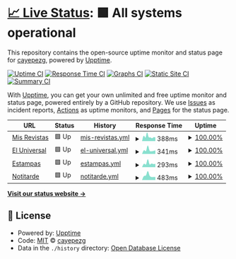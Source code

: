 # [📈 Live Status](https://cayepezg.github.io/status): <!--live status--> **🟩 All systems operational**

This repository contains the open-source uptime monitor and status page for [cayepezg](https://cayepezg.github.io/status), powered by [Upptime](https://github.com/upptime/upptime).

[![Uptime CI](https://github.com/cayepezg/status/workflows/Uptime%20CI/badge.svg)](https://github.com/cayepezg/status/actions?query=workflow%3A%22Uptime+CI%22)
[![Response Time CI](https://github.com/cayepezg/status/workflows/Response%20Time%20CI/badge.svg)](https://github.com/cayepezg/status/actions?query=workflow%3A%22Response+Time+CI%22)
[![Graphs CI](https://github.com/cayepezg/status/workflows/Graphs%20CI/badge.svg)](https://github.com/cayepezg/status/actions?query=workflow%3A%22Graphs+CI%22)
[![Static Site CI](https://github.com/cayepezg/status/workflows/Static%20Site%20CI/badge.svg)](https://github.com/cayepezg/status/actions?query=workflow%3A%22Static+Site+CI%22)
[![Summary CI](https://github.com/cayepezg/status/workflows/Summary%20CI/badge.svg)](https://github.com/cayepezg/status/actions?query=workflow%3A%22Summary+CI%22)

With [Upptime](https://upptime.js.org), you can get your own unlimited and free uptime monitor and status page, powered entirely by a GitHub repository. We use [Issues](https://github.com/cayepezg/status/issues) as incident reports, [Actions](https://github.com/cayepezg/status/actions) as uptime monitors, and [Pages](https://cayepezg.github.io/status) for the status page.

<!--start: status pages-->
<!-- This summary is generated by Upptime (https://github.com/upptime/upptime) -->
<!-- Do not edit this manually, your changes will be overwritten -->
<!-- prettier-ignore -->
| URL | Status | History | Response Time | Uptime |
| --- | ------ | ------- | ------------- | ------ |
| <img alt="" src="https://www.misrevistas.com/img/favicon.ico" height="13"> [Mis Revistas](https://www.misrevistas.com) | 🟩 Up | [mis-revistas.yml](https://github.com/cayepezg/status/commits/HEAD/history/mis-revistas.yml) | <details><summary><img alt="Response time graph" src="./graphs/mis-revistas/response-time-week.png" height="20"> 388ms</summary><br><a href="https://cayepezg.github.io/status/history/mis-revistas"><img alt="Response time 982" src="https://img.shields.io/endpoint?url=https%3A%2F%2Fraw.githubusercontent.com%2Fcayepezg%2Fstatus%2FHEAD%2Fapi%2Fmis-revistas%2Fresponse-time.json"></a><br><a href="https://cayepezg.github.io/status/history/mis-revistas"><img alt="24-hour response time 325" src="https://img.shields.io/endpoint?url=https%3A%2F%2Fraw.githubusercontent.com%2Fcayepezg%2Fstatus%2FHEAD%2Fapi%2Fmis-revistas%2Fresponse-time-day.json"></a><br><a href="https://cayepezg.github.io/status/history/mis-revistas"><img alt="7-day response time 388" src="https://img.shields.io/endpoint?url=https%3A%2F%2Fraw.githubusercontent.com%2Fcayepezg%2Fstatus%2FHEAD%2Fapi%2Fmis-revistas%2Fresponse-time-week.json"></a><br><a href="https://cayepezg.github.io/status/history/mis-revistas"><img alt="30-day response time 441" src="https://img.shields.io/endpoint?url=https%3A%2F%2Fraw.githubusercontent.com%2Fcayepezg%2Fstatus%2FHEAD%2Fapi%2Fmis-revistas%2Fresponse-time-month.json"></a><br><a href="https://cayepezg.github.io/status/history/mis-revistas"><img alt="1-year response time 955" src="https://img.shields.io/endpoint?url=https%3A%2F%2Fraw.githubusercontent.com%2Fcayepezg%2Fstatus%2FHEAD%2Fapi%2Fmis-revistas%2Fresponse-time-year.json"></a></details> | <details><summary><a href="https://cayepezg.github.io/status/history/mis-revistas">100.00%</a></summary><a href="https://cayepezg.github.io/status/history/mis-revistas"><img alt="All-time uptime 99.86%" src="https://img.shields.io/endpoint?url=https%3A%2F%2Fraw.githubusercontent.com%2Fcayepezg%2Fstatus%2FHEAD%2Fapi%2Fmis-revistas%2Fuptime.json"></a><br><a href="https://cayepezg.github.io/status/history/mis-revistas"><img alt="24-hour uptime 100.00%" src="https://img.shields.io/endpoint?url=https%3A%2F%2Fraw.githubusercontent.com%2Fcayepezg%2Fstatus%2FHEAD%2Fapi%2Fmis-revistas%2Fuptime-day.json"></a><br><a href="https://cayepezg.github.io/status/history/mis-revistas"><img alt="7-day uptime 100.00%" src="https://img.shields.io/endpoint?url=https%3A%2F%2Fraw.githubusercontent.com%2Fcayepezg%2Fstatus%2FHEAD%2Fapi%2Fmis-revistas%2Fuptime-week.json"></a><br><a href="https://cayepezg.github.io/status/history/mis-revistas"><img alt="30-day uptime 100.00%" src="https://img.shields.io/endpoint?url=https%3A%2F%2Fraw.githubusercontent.com%2Fcayepezg%2Fstatus%2FHEAD%2Fapi%2Fmis-revistas%2Fuptime-month.json"></a><br><a href="https://cayepezg.github.io/status/history/mis-revistas"><img alt="1-year uptime 99.96%" src="https://img.shields.io/endpoint?url=https%3A%2F%2Fraw.githubusercontent.com%2Fcayepezg%2Fstatus%2FHEAD%2Fapi%2Fmis-revistas%2Fuptime-year.json"></a></details>
| <img alt="" src="https://www.eluniversal.com/img/favicon.ico" height="13"> [El Universal](https://www.eluniversal.com) | 🟩 Up | [el-universal.yml](https://github.com/cayepezg/status/commits/HEAD/history/el-universal.yml) | <details><summary><img alt="Response time graph" src="./graphs/el-universal/response-time-week.png" height="20"> 341ms</summary><br><a href="https://cayepezg.github.io/status/history/el-universal"><img alt="Response time 562" src="https://img.shields.io/endpoint?url=https%3A%2F%2Fraw.githubusercontent.com%2Fcayepezg%2Fstatus%2FHEAD%2Fapi%2Fel-universal%2Fresponse-time.json"></a><br><a href="https://cayepezg.github.io/status/history/el-universal"><img alt="24-hour response time 313" src="https://img.shields.io/endpoint?url=https%3A%2F%2Fraw.githubusercontent.com%2Fcayepezg%2Fstatus%2FHEAD%2Fapi%2Fel-universal%2Fresponse-time-day.json"></a><br><a href="https://cayepezg.github.io/status/history/el-universal"><img alt="7-day response time 341" src="https://img.shields.io/endpoint?url=https%3A%2F%2Fraw.githubusercontent.com%2Fcayepezg%2Fstatus%2FHEAD%2Fapi%2Fel-universal%2Fresponse-time-week.json"></a><br><a href="https://cayepezg.github.io/status/history/el-universal"><img alt="30-day response time 432" src="https://img.shields.io/endpoint?url=https%3A%2F%2Fraw.githubusercontent.com%2Fcayepezg%2Fstatus%2FHEAD%2Fapi%2Fel-universal%2Fresponse-time-month.json"></a><br><a href="https://cayepezg.github.io/status/history/el-universal"><img alt="1-year response time 563" src="https://img.shields.io/endpoint?url=https%3A%2F%2Fraw.githubusercontent.com%2Fcayepezg%2Fstatus%2FHEAD%2Fapi%2Fel-universal%2Fresponse-time-year.json"></a></details> | <details><summary><a href="https://cayepezg.github.io/status/history/el-universal">100.00%</a></summary><a href="https://cayepezg.github.io/status/history/el-universal"><img alt="All-time uptime 99.78%" src="https://img.shields.io/endpoint?url=https%3A%2F%2Fraw.githubusercontent.com%2Fcayepezg%2Fstatus%2FHEAD%2Fapi%2Fel-universal%2Fuptime.json"></a><br><a href="https://cayepezg.github.io/status/history/el-universal"><img alt="24-hour uptime 100.00%" src="https://img.shields.io/endpoint?url=https%3A%2F%2Fraw.githubusercontent.com%2Fcayepezg%2Fstatus%2FHEAD%2Fapi%2Fel-universal%2Fuptime-day.json"></a><br><a href="https://cayepezg.github.io/status/history/el-universal"><img alt="7-day uptime 100.00%" src="https://img.shields.io/endpoint?url=https%3A%2F%2Fraw.githubusercontent.com%2Fcayepezg%2Fstatus%2FHEAD%2Fapi%2Fel-universal%2Fuptime-week.json"></a><br><a href="https://cayepezg.github.io/status/history/el-universal"><img alt="30-day uptime 100.00%" src="https://img.shields.io/endpoint?url=https%3A%2F%2Fraw.githubusercontent.com%2Fcayepezg%2Fstatus%2FHEAD%2Fapi%2Fel-universal%2Fuptime-month.json"></a><br><a href="https://cayepezg.github.io/status/history/el-universal"><img alt="1-year uptime 99.77%" src="https://img.shields.io/endpoint?url=https%3A%2F%2Fraw.githubusercontent.com%2Fcayepezg%2Fstatus%2FHEAD%2Fapi%2Fel-universal%2Fuptime-year.json"></a></details>
| <img alt="" src="https://www.estampas.com/images/favicon.ico" height="13"> [Estampas](https://www.estampas.com) | 🟩 Up | [estampas.yml](https://github.com/cayepezg/status/commits/HEAD/history/estampas.yml) | <details><summary><img alt="Response time graph" src="./graphs/estampas/response-time-week.png" height="20"> 293ms</summary><br><a href="https://cayepezg.github.io/status/history/estampas"><img alt="Response time 630" src="https://img.shields.io/endpoint?url=https%3A%2F%2Fraw.githubusercontent.com%2Fcayepezg%2Fstatus%2FHEAD%2Fapi%2Festampas%2Fresponse-time.json"></a><br><a href="https://cayepezg.github.io/status/history/estampas"><img alt="24-hour response time 259" src="https://img.shields.io/endpoint?url=https%3A%2F%2Fraw.githubusercontent.com%2Fcayepezg%2Fstatus%2FHEAD%2Fapi%2Festampas%2Fresponse-time-day.json"></a><br><a href="https://cayepezg.github.io/status/history/estampas"><img alt="7-day response time 293" src="https://img.shields.io/endpoint?url=https%3A%2F%2Fraw.githubusercontent.com%2Fcayepezg%2Fstatus%2FHEAD%2Fapi%2Festampas%2Fresponse-time-week.json"></a><br><a href="https://cayepezg.github.io/status/history/estampas"><img alt="30-day response time 373" src="https://img.shields.io/endpoint?url=https%3A%2F%2Fraw.githubusercontent.com%2Fcayepezg%2Fstatus%2FHEAD%2Fapi%2Festampas%2Fresponse-time-month.json"></a><br><a href="https://cayepezg.github.io/status/history/estampas"><img alt="1-year response time 618" src="https://img.shields.io/endpoint?url=https%3A%2F%2Fraw.githubusercontent.com%2Fcayepezg%2Fstatus%2FHEAD%2Fapi%2Festampas%2Fresponse-time-year.json"></a></details> | <details><summary><a href="https://cayepezg.github.io/status/history/estampas">100.00%</a></summary><a href="https://cayepezg.github.io/status/history/estampas"><img alt="All-time uptime 99.76%" src="https://img.shields.io/endpoint?url=https%3A%2F%2Fraw.githubusercontent.com%2Fcayepezg%2Fstatus%2FHEAD%2Fapi%2Festampas%2Fuptime.json"></a><br><a href="https://cayepezg.github.io/status/history/estampas"><img alt="24-hour uptime 100.00%" src="https://img.shields.io/endpoint?url=https%3A%2F%2Fraw.githubusercontent.com%2Fcayepezg%2Fstatus%2FHEAD%2Fapi%2Festampas%2Fuptime-day.json"></a><br><a href="https://cayepezg.github.io/status/history/estampas"><img alt="7-day uptime 100.00%" src="https://img.shields.io/endpoint?url=https%3A%2F%2Fraw.githubusercontent.com%2Fcayepezg%2Fstatus%2FHEAD%2Fapi%2Festampas%2Fuptime-week.json"></a><br><a href="https://cayepezg.github.io/status/history/estampas"><img alt="30-day uptime 100.00%" src="https://img.shields.io/endpoint?url=https%3A%2F%2Fraw.githubusercontent.com%2Fcayepezg%2Fstatus%2FHEAD%2Fapi%2Festampas%2Fuptime-month.json"></a><br><a href="https://cayepezg.github.io/status/history/estampas"><img alt="1-year uptime 99.75%" src="https://img.shields.io/endpoint?url=https%3A%2F%2Fraw.githubusercontent.com%2Fcayepezg%2Fstatus%2FHEAD%2Fapi%2Festampas%2Fuptime-year.json"></a></details>
| <img alt="" src="https://www.notitarde.com/img/favico.jpg" height="13"> [Notitarde](https://www.notitarde.com.ve) | 🟩 Up | [notitarde.yml](https://github.com/cayepezg/status/commits/HEAD/history/notitarde.yml) | <details><summary><img alt="Response time graph" src="./graphs/notitarde/response-time-week.png" height="20"> 483ms</summary><br><a href="https://cayepezg.github.io/status/history/notitarde"><img alt="Response time 913" src="https://img.shields.io/endpoint?url=https%3A%2F%2Fraw.githubusercontent.com%2Fcayepezg%2Fstatus%2FHEAD%2Fapi%2Fnotitarde%2Fresponse-time.json"></a><br><a href="https://cayepezg.github.io/status/history/notitarde"><img alt="24-hour response time 334" src="https://img.shields.io/endpoint?url=https%3A%2F%2Fraw.githubusercontent.com%2Fcayepezg%2Fstatus%2FHEAD%2Fapi%2Fnotitarde%2Fresponse-time-day.json"></a><br><a href="https://cayepezg.github.io/status/history/notitarde"><img alt="7-day response time 483" src="https://img.shields.io/endpoint?url=https%3A%2F%2Fraw.githubusercontent.com%2Fcayepezg%2Fstatus%2FHEAD%2Fapi%2Fnotitarde%2Fresponse-time-week.json"></a><br><a href="https://cayepezg.github.io/status/history/notitarde"><img alt="30-day response time 864" src="https://img.shields.io/endpoint?url=https%3A%2F%2Fraw.githubusercontent.com%2Fcayepezg%2Fstatus%2FHEAD%2Fapi%2Fnotitarde%2Fresponse-time-month.json"></a><br><a href="https://cayepezg.github.io/status/history/notitarde"><img alt="1-year response time 836" src="https://img.shields.io/endpoint?url=https%3A%2F%2Fraw.githubusercontent.com%2Fcayepezg%2Fstatus%2FHEAD%2Fapi%2Fnotitarde%2Fresponse-time-year.json"></a></details> | <details><summary><a href="https://cayepezg.github.io/status/history/notitarde">100.00%</a></summary><a href="https://cayepezg.github.io/status/history/notitarde"><img alt="All-time uptime 99.94%" src="https://img.shields.io/endpoint?url=https%3A%2F%2Fraw.githubusercontent.com%2Fcayepezg%2Fstatus%2FHEAD%2Fapi%2Fnotitarde%2Fuptime.json"></a><br><a href="https://cayepezg.github.io/status/history/notitarde"><img alt="24-hour uptime 100.00%" src="https://img.shields.io/endpoint?url=https%3A%2F%2Fraw.githubusercontent.com%2Fcayepezg%2Fstatus%2FHEAD%2Fapi%2Fnotitarde%2Fuptime-day.json"></a><br><a href="https://cayepezg.github.io/status/history/notitarde"><img alt="7-day uptime 100.00%" src="https://img.shields.io/endpoint?url=https%3A%2F%2Fraw.githubusercontent.com%2Fcayepezg%2Fstatus%2FHEAD%2Fapi%2Fnotitarde%2Fuptime-week.json"></a><br><a href="https://cayepezg.github.io/status/history/notitarde"><img alt="30-day uptime 100.00%" src="https://img.shields.io/endpoint?url=https%3A%2F%2Fraw.githubusercontent.com%2Fcayepezg%2Fstatus%2FHEAD%2Fapi%2Fnotitarde%2Fuptime-month.json"></a><br><a href="https://cayepezg.github.io/status/history/notitarde"><img alt="1-year uptime 99.99%" src="https://img.shields.io/endpoint?url=https%3A%2F%2Fraw.githubusercontent.com%2Fcayepezg%2Fstatus%2FHEAD%2Fapi%2Fnotitarde%2Fuptime-year.json"></a></details>

<!--end: status pages-->

[**Visit our status website →**](https://cayepezg.github.io/status)

## 📄 License

- Powered by: [Upptime](https://github.com/upptime/upptime)
- Code: [MIT](./LICENSE) © [cayepezg](https://cayepezg.github.io/status)
- Data in the `./history` directory: [Open Database License](https://opendatacommons.org/licenses/odbl/1-0/)

